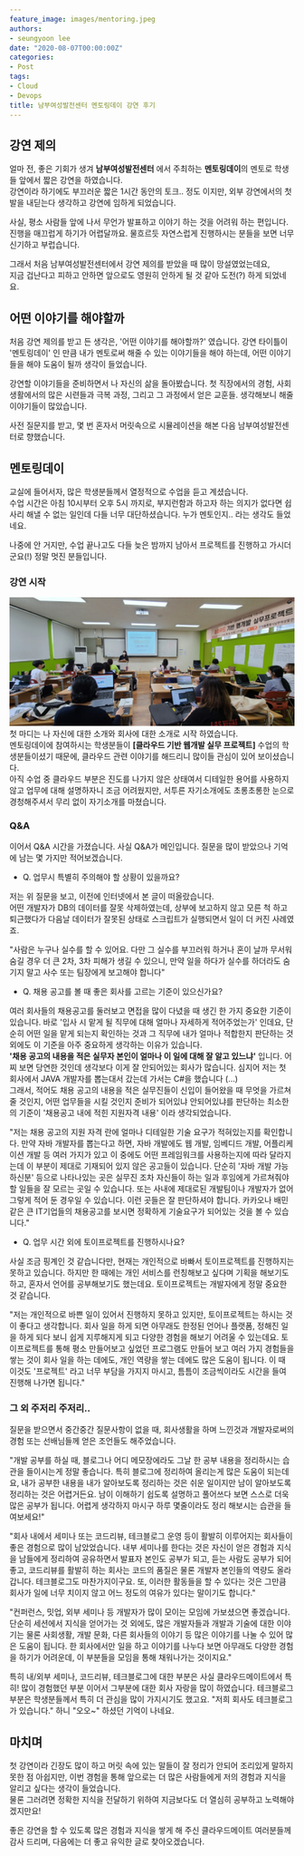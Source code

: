```yaml
---
feature_image: images/mentoring.jpeg
authors:
- seungyoon lee
date: "2020-08-07T00:00:00Z"
categories:
- Post
tags:
- Cloud
- Devops
title: 남부여성발전센터 멘토링데이 강연 후기
---
```


## 강연 제의
얼마 전, 좋은 기회가 생겨 **남부여성발전센터** 에서 주최하는 **멘토링데이**의 멘토로 학생들 앞에서 짧은 강연을 하였습니다.  
강연이라 하기에도 부끄러운 짧은 1시간 동안의 토크.. 정도 이지만, 외부 강연에서의 첫 발을 내딛는다 생각하고 강연에 임하게 되었습니다.

사실, 평소 사람들 앞에 나서 무언가 발표하고 이야기 하는 것을 어려워 하는 편입니다. 진행을 매끄럽게 하기가 어렵달까요. 물흐르듯 자연스럽게 진행하시는 분들을 보면 너무 신기하고 부럽습니다.

그래서 처음 남부여성발전센터에서 강연 제의를 받았을 때 많이 망설였었는데요,  
지금 겁난다고 피하고 안하면 앞으로도 영원히 안하게 될 것 같아 도전(?) 하게 되었네요.

## 어떤 이야기를 해야할까
처음 강연 제의를 받고 든 생각은, '어떤 이야기를 해야할까?' 였습니다. 강연 타이틀이 '멘토링데이' 인 만큼 내가 멘토로써 해줄 수 있는 이야기들을 해야 하는데, 어떤 이야기들을 해야 도움이 될까 생각이 들었습니다.

강연할 이야기들을 준비하면서 나 자신의 삶을 돌아봤습니다. 첫 직장에서의 경험, 사회 생활에서의 많은 시련들과 극복 과정, 그리고 그 과정에서 얻은 교훈들. 생각해보니 해줄 이야기들이 많았습니다.

사전 질문지를 받고, 몇 번 혼자서 머릿속으로 시뮬레이션을 해본 다음 남부여성발전센터로 향했습니다.

## 멘토링데이
교실에 들어서자, 많은 학생분들께서 열정적으로 수업을 듣고 계셨습니다.  
수업 시간은 아침 10시부터 오후 5시 까지로, 부지런함과 하고자 하는 의지가 없다면 쉽사리 해낼 수 없는 일인데 다들 너무 대단하셨습니다. 누가 멘토인지.. 라는 생각도 들었네요.

나중에 안 거지만, 수업 끝나고도 다들 늦은 밤까지 남아서 프로젝트를 진행하고 가시더군요(!) 정말 멋진 분들입니다.

### 강연 시작
![mentoring](images/mentoring.jpeg)
첫 마디는 나 자신에 대한 소개와 회사에 대한 소개로 시작 하였습니다.  
멘토링데이에 참여하시는 학생분들이 **[클라우드 기반 웹개발 실무 프로젝트]** 수업의 학생분들이셨기 때문에, 클라우드 관련 이야기를 해드리니 많이들 관심이 있어 보이셨습니다.  
아직 수업 중 클라우드 부분은 진도를 나가지 않은 상태여서 디테일한 용어를 사용하지 않고 업무에 대해 설명하자니 조금 어려웠지만, 서투른 자기소개에도 초롱초롱한 눈으로 경청해주셔서 무리 없이 자기소개를 마쳤습니다.

### Q&A
이어서 Q&A 시간을 가졌습니다. 사실 Q&A가 메인입니다. 질문을 많이 받았으나 기억에 남는 몇 가지만 적어보겠습니다.

- Q. 업무시 특별히 주의해야 할 상황이 있을까요?

저는 위 질문을 보고, 이전에 인터넷에서 본 글이 떠올랐습니다.  
어떤 개발자가 DB의 데이터를 잘못 삭제하였는데, 상부에 보고하지 않고 모른 척 하고 퇴근했다가 다음날 데이터가 잘못된 상태로 스크립트가 실행되면서 일이 더 커진 사례였죠.

"사람은 누구나 실수를 할 수 있어요. 다만 그 실수를 부끄러워 하거나 혼이 날까 무서워 숨길 경우 더 큰 2차, 3차 피해가 생길 수 있으니,
만약 일을 하다가 실수를 하더라도 숨기지 말고 사수 또는 팀장에게 보고해야 합니다"

- Q. 채용 공고를 볼 때 좋은 회사를 고르는 기준이 있으신가요?

여러 회사들의 채용공고를 둘러보고 면접을 많이 다녔을 때 생긴 한 가지 중요한 기준이 있습니다. 바로 '입사 시 맡게 될 직무에 대해 얼마나 자세하게 적어주었는가' 인데요, 단순히 어떤 일을 맡게 되는지 확인하는 것과 그 직무에 내가 얼마나 적합한지 판단하는 것 외에도 이 기준을 아주 중요하게 생각하는 이유가 있습니다.  
**'채용 공고의 내용을 적은 실무자 본인이 얼마나 이 일에 대해 잘 알고 있느냐'** 입니다. 어찌 보면 당연한 것인데 생각보다 이게 잘 안되어있는 회사가 많습니다. 심지어 저는 첫 회사에서 JAVA 개발자를 뽑는대서 갔는데 가서는 C#을 했습니다 (...)  
그래서, 적어도 채용 공고의 내용을 적은 실무진들이 신입이 들어왔을 때 무엇을 가르쳐 줄 것인지, 어떤 업무들을 시킬 것인지 준비가 되어있냐 안되어있냐를 판단하는 최소한의 기준이 '채용공고 내에 적힌 지원자격 내용' 이라 생각되었습니다.

"저는 채용 공고의 지원 자격 란에 얼마나 디테일한 기술 요구가 적혀있는지를 확인합니다. 만약 자바 개발자를 뽑는다고 하면, 자바 개발에도 웹 개발, 임베디드 개발, 어플리케이션 개발 등 여러 가지가 있고 이 중에도 어떤 프레임워크를 사용하는지에 따라 달라지는데 이 부분이 제대로 기재되어 있지 않은 공고들이 있습니다. 단순히 '자바 개발 가능하신분' 등으로 나타나있는 곳은 실무진 조차 자신들이 하는 일과 후임에게 가르쳐줘야 할 일들을 잘 모르는 곳일 수 있습니다. 또는 사내에 제대로된 개발팀이나 개발자가 없어 그렇게 적어 둔 경우일 수 있습니다. 이런 곳들은 잘 판단하셔야 합니다. 카카오나 배민같은 큰 IT기업들의 채용공고를 보시면 정확하게 기술요구가 되어있는 것을 볼 수 있습니다."

- Q. 업무 시간 외에 토이프로젝트를 진행하시나요?

사실 조금 핑계인 것 같습니다만, 현재는 개인적으로 바빠서 토이프로젝트를 진행하지는 못하고 있습니다. 하지만 한 때에는 개인 서비스를 런칭해보고 싶다며 기획을 해보기도 하고, 혼자서 언어를 공부해보기도 했는데요. 토이프로젝트는 개발자에게 정말 중요한 것 같습니다.

"저는 개인적으로 바쁜 일이 있어서 진행하지 못하고 있지만, 토이프로젝트는 하시는 것이 좋다고 생각합니다. 회사 일을 하게 되면 아무래도 한정된 언어나 플랫폼, 정해진 일을 하게 되다 보니 쉽게 지루해지게 되고 다양한 경험을 해보기 어려울 수 있는데요. 토이프로젝트를 통해 평소 만들어보고 싶었던 프로그램도 만들어 보고 여러 가지 경험들을 쌓는 것이 회사 일을 하는 데에도, 개인 역량을 쌓는 데에도 많은 도움이 됩니다. 이 때 이것도 '프로젝트' 라고 너무 부담을 가지지 마시고, 틈틈이 조금씩이라도 시간을 들여 진행해 나가면 됩니다."

### 그 외 주저리 주저리..

질문을 받으면서 중간중간 질문사항이 없을 때, 회사생활을 하며 느낀것과 개발자로써의 경험 또는 선배님들께 얻은 조언들도 해주었습니다.

"개발 공부를 하실 때, 블로그나 어디 메모장에라도 그날 한 공부 내용을 정리하시는 습관을 들이시는게 정말 좋습니다. 특히 블로그에 정리하여 올리는게 많은 도움이 되는데요, 내가 공부한 내용을 내가 알아보도록 정리하는 것은 쉬운 일이지만 남이 알아보도록 정리하는 것은 어렵거든요. 남이 이해하기 쉽도록 설명하고 풀어쓰다 보면 스스로 더욱 많은 공부가 됩니다. 어렵게 생각하지 마시구 하루 몇줄이라도 정리 해보시는 습관을 들여보세요!"

"회사 내에서 세미나 또는 코드리뷰, 테크블로그 운영 등이 활발히 이루어지는 회사들이 좋은 경험으로 많이 남았었습니다. 내부 세미나를 한다는 것은 자신이 얻은 경험과 지식을 남들에게 정리하여 공유하면서 발표자 본인도 공부가 되고, 듣는 사람도 공부가 되어 좋고, 코드리뷰를 활발히 하는 회사는 코드의 품질은 물론 개발자 본인들의 역량도 올라갑니다. 테크블로그도 마찬가지이구요. 또, 이러한 활동들을 할 수 있다는 것은 그만큼 회사가 일에 너무 치이지 않고 어느 정도의 여유가 있다는 말이기도 합니다."

"컨퍼런스, 밋업, 외부 세미나 등 개발자가 많이 모이는 모임에 가보셨으면 좋겠습니다. 단순히 세션에서 지식을 얻어가는 것 외에도, 많은 개발자들과 개발과 기술에 대한 이야기는 물론 사회생활, 개발 문화, 다른 회사들의 이야기 등 많은 이야기를 나눌 수 있어 많은 도움이 됩니다. 한 회사에서만 일을 하고 이야기를 나누다 보면 아무래도 다양한 경험을 하기가 어려운데, 이 부분들을 모임을 통해 채워나가는 것이지요."

특히 내/외부 세미나, 코드리뷰, 테크블로그에 대한 부분은 사실 클라우드메이트에서 특히! 많이 경험했던 부분 이어서 그부분에 대한 회사 자랑을 많이 하였습니다. 테크블로그 부분은 학생분들께서 특히 더 관심을 많이 가지시기도 했고요. "저희 회사도 테크블로그가 있습니다." 하니 "오오~" 하셨던 기억이 나네요.

## 마치며
첫 강연이라 긴장도 많이 하고 머릿 속에 있는 말들이 잘 정리가 안되어 조리있게 말하지 못한 점 아쉽지만, 이번 경험을 통해 앞으로는 더 많은 사람들에게 저의 경험과 지식을 알리고 싶다는 생각이 들었습니다.  
물론 그러려면 정확한 지식을 전달하기 위하여 지금보다도 더 열심히 공부하고 노력해야겠지만요!

좋은 강연을 할 수 있도록 많은 경험과 지식을 쌓게 해 주신 클라우드메이트 여러분들께 감사 드리며, 다음에는 더 좋고 유익한 글로 찾아오겠습니다.